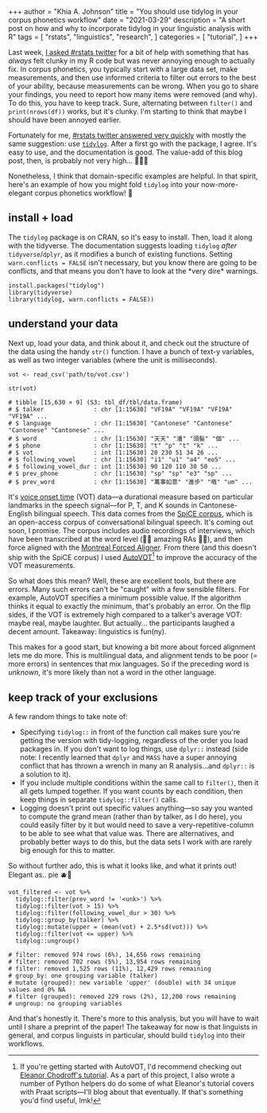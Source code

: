 +++
author = "Khia A. Johnson"
title = "You should use tidylog in your corpus phonetics workflow"
date = "2021-03-29"
description = "A short post on how and why to incorporate tidylog in your linguistic analysis with R"
tags = [
    "rstats",
    "linguistics",
    "research",
]
categories = [
	"tutorial",
	]
+++

Last week, [I asked #rstats twitter](https://twitter.com/khia_johnson/status/1375205038721658881) for a bit of help with something that has *always* felt clunky in my R code but was never annoying enough to actually fix. In corpus phonetics, you typically start with a large data set, make measurements, and then use informed criteria to filter out errors to the best of your ability, because measurements can be wrong. When you go to share your findings, you need to report how many items were removed (and why). To do this, you have to keep track. Sure, alternating between `filter()` and `print(nrows(df))` works, but it's clunky. I'm starting to think that maybe I should have been annoyed earlier. <!--more-->

Fortunately for me, [#rstats twitter answered very quickly](https://twitter.com/khia_johnson/status/1375208758352089089?s=20) with mostly the same suggestion: use [`tidylog`](https://github.com/elbersb/tidylog). After a first go with the package, I agree. It's easy to use, and the documentation is good. The value-add of this blog post, then, is probably not very high... 🤷🏻‍♀️

Nonetheless, I think that domain-specific examples are helpful. In that spirit, here's an example of how you might fold `tidylog` into your now-more-elegant corpus phonetics workflow! 🚀

## install + load

The `tidylog` package is on CRAN, so it's easy to install. Then, load it along with the tidyverse. The documentation suggests loading `tidylog` *after* `tidyverse`/`dplyr`, as it modifies a bunch of existing functions. Setting `warn.conflicts = FALSE` isn't necessary, but you know there are going to be conflicts, and  that means you don't have to look at the \*very dire\* warnings. 

```{r}
install.packages("tidylog")
library(tidyverse)
library(tidylog, warn.conflicts = FALSE))
```

## understand your data

Next up, load your data, and think about it, and check out the structure of the data using the handy `str()` function. I have a bunch of text-y variables, as well as two integer variables (where the unit is milliseconds). 

```{r}
vot <- read_csv('path/to/vot.csv')

str(vot)

# tibble [15,630 × 9] (S3: tbl_df/tbl/data.frame)
# $ talker              : chr [1:15630] "VF19A" "VF19A" "VF19A" "VF19A" ...
# $ language            : chr [1:15630] "Cantonese" "Cantonese" "Cantonese" "Cantonese" ...
# $ word                : chr [1:15630] "天天" "潘" "頭髮" "個" ...
# $ phone               : chr [1:15630] "t" "p" "t" "k" ...
# $ vot                 : int [1:15630] 20 230 51 34 26 ...
# $ following_vowel     : chr [1:15630] "i1" "u1" "a4" "eo5" ...
# $ following_vowel_dur : int [1:15630] 90 120 110 30 50 ...
# $ prev_phone          : chr [1:15630] "sp" "sp" "e3" "sp" ...
# $ prev_word           : chr [1:15630] "萬事如意" "進步" "嘅" "um" ...
```

It's [voice onset time](https://dictionary.apa.org/voice-onset-time) (VOT) data&mdash;a durational measure based on particular landmarks in the speech signal&mdash;for P, T, and K sounds in Cantonese-English bilingual speech. This data comes from the [SpiCE corpus](https://spice-corpus.readthedocs.io/en/latest/), which is an open-access corpus of conversational bilingual speech. It's coming out soon, I promise. The corpus includes audio recordings of interviews, which have been transcribed at the word level (🙏🏼 amazing RAs 🙏🏼), and then force aligned with the [Montreal Forced Aligner](https://montreal-forced-aligner.readthedocs.io/). From there (and this doesn't ship with the SpiCE corpus) I used [AutoVOT](https://github.com/mlml/autovot/)[^1] to improve the accuracy of the VOT measurements. 

So what does this mean? Well, these are excellent tools, but there are errors. Many such errors can't be "caught" with a few sensible filters. For example, AutoVOT specifies a minimum possible value. If the algorithm thinks it equal to exactly the minimum, that's probably an error. On the flip sides, if the VOT is extremely high compared to a talker's average VOT: maybe real, maybe laughter. But actually... the participants laughed a decent amount. Takeaway: linguistics is fun(ny). 

This makes for a good start, but knowing a bit more about forced alignment lets me do more. This is multilingual data, and alignment tends to be poor (= more errors) in sentences that mix languages. So if the preceding word is *unknown*, it's more likely than not a word in the other language. 

## keep track of your exclusions

A few random things to take note of:

- Specifying `tidylog::` in front of the function call makes sure you're getting the version with tidy-logging, regardless of the order you load packages in. If you don't want to log things, use `dplyr::` instead (side note: I recently learned that `dplyr` and `MASS` have a super annoying conflict that has thrown a wrench in many an R analysis...and `dplyr::` is a solution to it).
- If you include multiple conditions within the same call to `filter()`, then it all gets lumped together. If you want counts by each condition, then keep things in separate `tidylog::filter()` calls.
- Logging doesn't print out specific values anything&mdash;so say you wanted to compute the grand mean (rather than by talker, as I do here), you could easily filter by it but would need to save a very-repetitive-column to be able to see what that value was. There are alternatives, and probably better ways to do this, but the data sets I work with are rarely big enough for this to matter. 

So without further ado, this is what it looks like, and what it prints out! Elegant as.. pie 🫐🥧

```{r}
vot_filtered <- vot %>%
  tidylog::filter(prev_word != '<unk>') %>%
  tidylog::filter(vot > 15) %>%
  tidylog::filter(following_vowel_dur > 30) %>% 
  tidylog::group_by(talker) %>%
  tidylog::mutate(upper = (mean(vot) + 2.5*sd(vot))) %>%
  tidylog::filter(vot <= upper) %>%
  tidylog::ungroup()

# filter: removed 974 rows (6%), 14,656 rows remaining
# filter: removed 702 rows (5%), 13,954 rows remaining
# filter: removed 1,525 rows (11%), 12,429 rows remaining
# group_by: one grouping variable (talker)
# mutate (grouped): new variable 'upper' (double) with 34 unique values and 0% NA
# filter (grouped): removed 229 rows (2%), 12,200 rows remaining
# ungroup: no grouping variables
```

And that's honestly it. There's more to this analysis, but you will have to wait until I share a preprint of the paper! The takeaway for now is that linguists in general, and corpus linguists in particular, should build `tidylog` into their workflows.


[^1]: If you're getting started with AutoVOT, I'd recommend checking out [Eleanor Chodroff's tutorial](https://eleanorchodroff.com/tutorial/autovot.html). As a part of this project, I also wrote a number of Python helpers do do some of what Eleanor's tutorial covers with Praat scripts&mdash;I'll blog about that eventually. If that's something you'd find useful, lmk!
